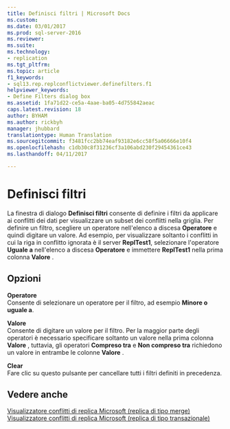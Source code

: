 ```yaml
---
title: Definisci filtri | Microsoft Docs
ms.custom: 
ms.date: 03/01/2017
ms.prod: sql-server-2016
ms.reviewer: 
ms.suite: 
ms.technology:
- replication
ms.tgt_pltfrm: 
ms.topic: article
f1_keywords:
- sql13.rep.replconflictviewer.definefilters.f1
helpviewer_keywords:
- Define Filters dialog box
ms.assetid: 1fa71d22-ce5a-4aae-ba05-4d755842aeac
caps.latest.revision: 18
author: BYHAM
ms.author: rickbyh
manager: jhubbard
translationtype: Human Translation
ms.sourcegitcommit: f3481fcc2bb74eaf93182e6cc58f5a06666e10f4
ms.openlocfilehash: c1db30c8f31236cf3a106abd230f29454361ce43
ms.lasthandoff: 04/11/2017

---
```

# <a name="define-filters"></a>Definisci filtri
  La finestra di dialogo **Definisci filtri** consente di definire i filtri da applicare ai conflitti dei dati per visualizzare un subset dei conflitti nella griglia. Per definire un filtro, scegliere un operatore nell'elenco a discesa **Operatore** e quindi digitare un valore. Ad esempio, per visualizzare soltanto i conflitti in cui la riga in conflitto ignorata è il server **ReplTest1**, selezionare l'operatore **Uguale a** nell'elenco a discesa **Operatore** e immettere **ReplTest1** nella prima colonna **Valore** .  
  
## <a name="options"></a>Opzioni  
 **Operatore**  
 Consente di selezionare un operatore per il filtro, ad esempio **Minore o uguale a**.  
  
 **Valore**  
 Consente di digitare un valore per il filtro. Per la maggior parte degli operatori è necessario specificare soltanto un valore nella prima colonna **Valore** , tuttavia, gli operatori **Compreso tra** e **Non compreso tra** richiedono un valore in entrambe le colonne **Valore** .  
  
 **Clear**  
 Fare clic su questo pulsante per cancellare tutti i filtri definiti in precedenza.  
  
## <a name="see-also"></a>Vedere anche  
 [Visualizzatore conflitti di replica Microsoft &#40;replica di tipo merge&#41;](../../relational-databases/replication/microsoft-replication-conflict-viewer-merge-replication.md)   
 [Visualizzatore conflitti di replica Microsoft &#40;replica di tipo transazionale&#41;](../../relational-databases/replication/microsoft-replication-conflict-viewer-transactional-replication.md)  
  
  
